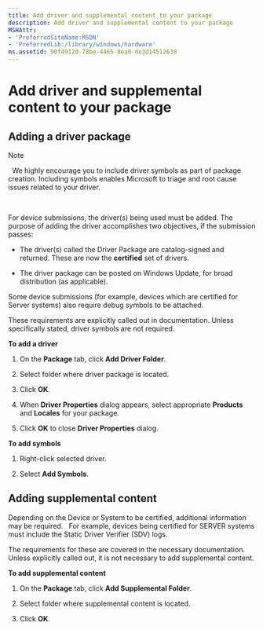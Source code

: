 ```yaml
---
title: Add driver and supplemental content to your package
description: Add driver and supplemental content to your package
MSHAttr:
- 'PreferredSiteName:MSDN'
- 'PreferredLib:/library/windows/hardware'
ms.assetid: 90f4912d-78be-4465-8ea0-de3d14512638
---
```


# Add driver and supplemental content to your package


## <span id="Adding_a_driver_package"></span><span id="adding_a_driver_package"></span><span id="ADDING_A_DRIVER_PACKAGE"></span>Adding a driver package

>[!NOTE]
>  We highly encourage you to include driver symbols as part of package creation. Including symbols enables Microsoft to triage and root cause issues related to your driver.

 

For device submissions, the driver(s) being used must be added. The purpose of adding the driver accomplishes two objectives, if the submission passes:

-   The driver(s) called the Driver Package are catalog-signed and returned. These are now the **certified** set of drivers.

-   The driver package can be posted on Windows Update, for broad distribution (as applicable).

Some device submissions (for example, devices which are certified for Server systems) also require debug symbols to be attached.

These requirements are explicitly called out in documentation. Unless specifically stated, driver symbols are not required.

**To add a driver**

1.  On the **Package** tab, click **Add Driver Folder**.

2.  Select folder where driver package is located.

3.  Click **OK**.

4.  When **Driver Properties** dialog appears, select appropriate **Products** and **Locales** for your package.

5.  Click **OK** to close **Driver Properties** dialog.

**To add symbols**

1.  Right-click selected driver.

2.  Select **Add Symbols**.

## <span id="Adding_supplemental_content"></span><span id="adding_supplemental_content"></span><span id="ADDING_SUPPLEMENTAL_CONTENT"></span>Adding supplemental content


Depending on the Device or System to be certified, additional information may be required.   For example, devices being certified for SERVER systems must include the Static Driver Verifier (SDV) logs.

The requirements for these are covered in the necessary documentation.  Unless explicitly called out, it is not necessary to add supplemental content.

**To add supplemental content**

1.  On the **Package** tab, click **Add Supplemental Folder**.

2.  Select folder where supplemental content is located.

3.  Click **OK**.

 

 






